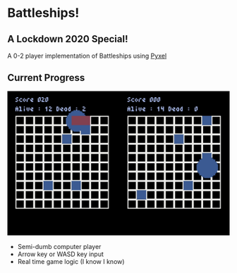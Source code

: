 # Battleships!
## A Lockdown 2020 Special!

A 0-2 player implementation of Battleships using [Pyxel](https://github.com/kitao/pyxel)

## Current Progress
![](battleships.gif)

* Semi-dumb computer player
* Arrow key or WASD key input
* Real time game logic (I know I know)